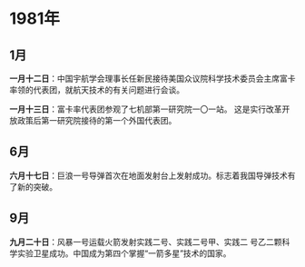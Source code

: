 # 1981年

## 1月

**一月十二日**：中国宇航学会理事长任新民接待美国众议院科学技术委员会主席富卡率领的代表团，就航天技术的有关问题进行会谈。 

**一月十三日**：富卡率代表团参观了七机部第一研究院一〇一站。 这是实行改革开放政策后第一研究院接待的第一个外国代表团。

## 6月

**六月十七日**：巨浪一号导弹首次在地面发射台上发射成功。标志着我国导弹技术有了新的突破。

## 9月

**九月二十日**：风暴一号运载火箭发射实践二号、实践二号甲、实践二
号乙二颗科学实验卫星成功。中国成为第四个掌握“一箭多星”技术的国家。